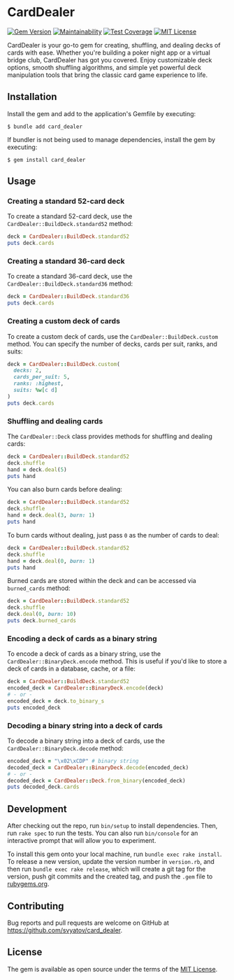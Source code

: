 # CardDealer
[![Gem Version](https://badge.fury.io/rb/card_dealer.svg)](https://badge.fury.io/rb/card_dealer)
[![Maintainability](https://api.codeclimate.com/v1/badges/a5266ef126fbbe754ff8/maintainability)](https://codeclimate.com/github/svyatov/card_dealer/maintainability)
[![Test Coverage](https://api.codeclimate.com/v1/badges/a5266ef126fbbe754ff8/test_coverage)](https://codeclimate.com/github/svyatov/card_dealer/test_coverage)
[![MIT License](https://img.shields.io/badge/License-MIT-blue.svg)](LICENSE.txt)

CardDealer is your go-to gem for creating, shuffling, and dealing decks of cards
with ease. Whether you're building a poker night app or a virtual bridge club,
CardDealer has got you covered. Enjoy customizable deck options, smooth
shuffling algorithms, and simple yet powerful deck manipulation tools that bring
the classic card game experience to life.

## Installation

Install the gem and add to the application's Gemfile by executing:

    $ bundle add card_dealer

If bundler is not being used to manage dependencies, install the gem by executing:

    $ gem install card_dealer

## Usage

### Creating a standard 52-card deck

To create a standard 52-card deck, use the `CardDealer::BuildDeck.standard52` method:

```ruby
deck = CardDealer::BuildDeck.standard52
puts deck.cards
```

### Creating a standard 36-card deck

To create a standard 36-card deck, use the `CardDealer::BuildDeck.standard36` method:

```ruby
deck = CardDealer::BuildDeck.standard36
puts deck.cards
```

### Creating a custom deck of cards

To create a custom deck of cards, use the `CardDealer::BuildDeck.custom` method.
You can specify the number of decks, cards per suit, ranks, and suits:

```ruby
deck = CardDealer::BuildDeck.custom(
  decks: 2,
  cards_per_suit: 5,
  ranks: :highest,
  suits: %w[c d]
)
puts deck.cards
```

### Shuffling and dealing cards

The `CardDealer::Deck` class provides methods for shuffling and dealing cards:

```ruby
deck = CardDealer::BuildDeck.standard52
deck.shuffle
hand = deck.deal(5)
puts hand
```

You can also burn cards before dealing:

```ruby
deck = CardDealer::BuildDeck.standard52
deck.shuffle
hand = deck.deal(3, burn: 1)
puts hand
```

To burn cards without dealing, just pass `0` as the number of cards to deal:

```ruby
deck = CardDealer::BuildDeck.standard52
deck.shuffle
hand = deck.deal(0, burn: 1)
puts hand
```

Burned cards are stored within the deck and can be accessed via `burned_cards` method:

```ruby
deck = CardDealer::BuildDeck.standard52
deck.shuffle
deck.deal(0, burn: 10)
puts deck.burned_cards
```

### Encoding a deck of cards as a binary string

To encode a deck of cards as a binary string, use the `CardDealer::BinaryDeck.encode` method.
This is useful if you'd like to store a deck of cards in a database, cache, or a file:

```ruby
deck = CardDealer::BuildDeck.standard52
encoded_deck = CardDealer::BinaryDeck.encode(deck)
# - or -
encoded_deck = deck.to_binary_s
puts encoded_deck
```

### Decoding a binary string into a deck of cards

To decode a binary string into a deck of cards, use the `CardDealer::BinaryDeck.decode` method:

```ruby
encoded_deck = "\x02\xCDP" # binary string
decoded_deck = CardDealer::BinaryDeck.decode(encoded_deck)
# - or -
decoded_deck = CardDealer::Deck.from_binary(encoded_deck)
puts decoded_deck.cards
```

## Development

After checking out the repo, run `bin/setup` to install dependencies. Then, run
`rake spec` to run the tests. You can also run `bin/console` for an interactive
prompt that will allow you to experiment.

To install this gem onto your local machine, run `bundle exec rake install`. To
release a new version, update the version number in `version.rb`, and then run
`bundle exec rake release`, which will create a git tag for the version, push
git commits and the created tag, and push the `.gem` file to [rubygems.org](https://rubygems.org).

## Contributing

Bug reports and pull requests are welcome on GitHub at https://github.com/svyatov/card_dealer.

## License

The gem is available as open source under the terms of the [MIT License](https://opensource.org/licenses/MIT).
